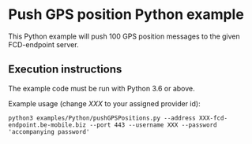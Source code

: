 Push GPS position Python example
================================

This Python example will push 100 GPS position messages to the given FCD-endpoint server.

Execution instructions
----------------------

The example code must be run with Python 3.6 or above.

Example usage (change _XXX_ to your assigned provider id):

```
python3 examples/Python/pushGPSPositions.py --address XXX-fcd-endpoint.be-mobile.biz --port 443 --username XXX --password 'accompanying password'
```
